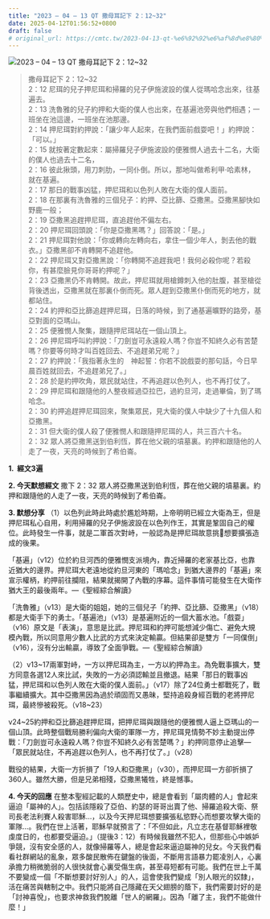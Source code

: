 ```yaml
---
title: "2023 – 04 – 13 QT 撒母耳記下 2：12~32"
date: 2025-04-12T01:56:52+0800
draft: false
# original_url: https://cmtc.tw/2023-04-13-qt-%e6%92%92%e6%af%8d%e8%80%b3%e8%a8%98%e4%b8%8b-2%ef%bc%9a1232
---
```


![2023 – 04 – 13 QT 撒母耳記下 2：12\~32](/images/qt.jpg  "2023 – 04 – 13 QT 撒母耳記下 2：12\~32")

> 撒母耳記下 2：12\~32  
> 2：12 尼珥的兒子押尼珥和掃羅的兒子伊施波設的僕人從瑪哈念出來，往基遍去。  
> 2：13 洗魯雅的兒子約押和大衛的僕人也出來，在基遍池旁與他們相遇；一班坐在池這邊，一班坐在池那邊。  
> 2：14 押尼珥對約押說：「讓少年人起來，在我們面前戲耍吧！」約押說：「可以。」  
> 2：15 就按著定數起來：屬掃羅兒子伊施波設的便雅憫人過去十二名，大衛的僕人也過去十二名，  
> 2：16 彼此揪頭，用刀刺肋，一同仆倒。所以，那地叫做希利甲‧哈素林，就在基遍。  
> 2：17 那日的戰事凶猛，押尼珥和以色列人敗在大衛的僕人面前。  
> 2：18 在那裏有洗魯雅的三個兒子：約押、亞比篩、亞撒黑。亞撒黑腳快如野鹿一般；  
> 2：19 亞撒黑追趕押尼珥，直追趕他不偏左右。  
> 2：20 押尼珥回頭說：「你是亞撒黑嗎？」回答說：「是。」  
> 2：21 押尼珥對他說：「你或轉向左轉向右，拿住一個少年人，剝去他的戰衣。」亞撒黑卻不肯轉開不追趕他。  
> 2：22 押尼珥又對亞撒黑說：「你轉開不追趕我吧！我何必殺你呢？若殺你，有甚麼臉見你哥哥約押呢？」  
> 2：23 亞撒黑仍不肯轉開。故此，押尼珥就用槍鐏刺入他的肚腹，甚至槍從背後透出，亞撒黑就在那裏仆倒而死。眾人趕到亞撒黑仆倒而死的地方，就都站住。  
> 2：24 約押和亞比篩追趕押尼珥，日落的時候，到了通基遍曠野的路旁，基亞對面的亞瑪山。  
> 2：25 便雅憫人聚集，跟隨押尼珥站在一個山頂上。  
> 2：26 押尼珥呼叫約押說：「刀劍豈可永遠殺人嗎？你豈不知終久必有苦楚嗎？你要等何時才叫百姓回去、不追趕弟兄呢？」  
> 2：27 約押說：「我指著永生的　神起誓：你若不說戲耍的那句話，今日早晨百姓就回去，不追趕弟兄了。」  
> 2：28 於是約押吹角，眾民就站住，不再追趕以色列人，也不再打仗了。  
> 2：29 押尼珥和跟隨他的人整夜經過亞拉巴，過約旦河，走過畢倫，到了瑪哈念。  
> 2：30 約押追趕押尼珥回來，聚集眾民，見大衛的僕人中缺少了十九個人和亞撒黑。  
> 2：31 但大衛的僕人殺了便雅憫人和跟隨押尼珥的人，共三百六十名。  
> 2：32 眾人將亞撒黑送到伯利恆，葬在他父親的墳墓裏。約押和跟隨他的人走了一夜，天亮的時候到了希伯崙。

**1.  經文3遍**

**2. 今天默想經文**
撒下 2：32 眾人將亞撒黑送到伯利恆，葬在他父親的墳墓裏。約押和跟隨他的人走了一夜，天亮的時候到了希伯崙。

**3. 默想分享**
（1）以色列此時此時處於尷尬時期，上帝明明已經立大衛為王，但是押尼珥私心自用，利用掃羅的兒子伊施波設在以色列作王，其實是鞏固自己的權位。此時發生一件事，就是二軍首次對峙，一般認為是押尼珥故意挑𦦟想要擴張造成的後果。

「基遍」（v12）位於約旦河西的便雅憫支派境內，靠近掃羅的老家基比亞，也靠近猶大的邊界。押尼珥大老遠地從約旦河東的「瑪哈念」到猶大邊界的「基遍」來宣示權柄，約押前往攔阻，結果就揭開了內戰的序幕。這件事情可能發生在大衛作猶大王的最後兩年。—《聖經綜合解讀》

「洗魯雅」（v13）是大衛的姐姐，她的三個兒子「約押、亞比篩、亞撒黑」（v18）都是大衛手下的勇士。「基遍池」（v13）是基遍附近的一個大蓄水池。「戲耍」（v16）原文是「表演」，意思是比武。押尼珥和約押可能想減少傷亡、避免大規模內戰，所以同意用少數人比武的方式來決定輸贏。但結果卻是雙方「一同僕倒」（v16），沒有分出輸贏，導致了全面爭戰。—《聖經綜合解讀》

（2）v13\~17兩軍對峙，一方以押尼珥為主，一方以約押為主。為免戰事擴大，雙方同意各選12人來比試，失敗的一方必須認輸並且撤退。結果「那日的戰事凶猛，押尼珥和以色列人敗在大衛的僕人面前。」（v17）除了24位勇士都戰死了，戰事繼續擴大。其中亞撒黑因為過於頑固而又愚昧，堅持追殺身經百戰的老將押尼珥，最終慘被殺死。（v18\~23）

v24\~25約押和亞比篩追趕押尼珥，把押尼珥與跟隨他的便雅憫人逼上亞瑪山的一個山頂。此時整個戰局勝利偏向大衛的軍隊一方，押尼珥見情勢不妙主動提出停戰：「刀劍豈可永遠殺人嗎？你豈不知終久必有苦楚嗎？」約押同意停止追擊—「眾民就站住，不再追趕以色列人，也不再打仗了。」（v28）

戰役的結果，大衛一方折損了「19人和亞撒黑」（v30），而押尼珥一方卻折損了360人。雖然大勝，但是兄弟相殘，亞撒黑犧牲，終是憾事。

**4. 今天的回應**
在整本聖經記載的人類歷史中，總是會看到「屬肉體的人」會起來逼迫「屬神的人」。包括該隱殺了亞伯、約瑟的哥哥出賣了他、掃羅追殺大衛、祭司長老法利賽人殺害耶穌…，以及今天押尼珥想要擴張私慾野心而想要攻擊大衛的軍隊…。我們在世上活著，耶穌早就預言了：「不但如此，凡立志在基督耶穌裡敬虔度日的，也都要受逼迫。」（提後3：12）有時候我雖然不犯人，但那些心中嫉妒爭競，沒有安全感的人，就像掃羅等人，總是會起來逼迫屬神的兒女。今天我們看看社群網站的亂象，眾多酸民散佈在鍵盤的後面，不斷用言語暴力罷凌別人，心裏承擔力稍微脆弱的人很快就會心裏受傷生病，甚至尋短都有可能。我們在世上千萬不要變成一個「不斷想要討好別人」的人，這會使我們變成「別人眼光的奴隸」，活在痛苦與轄制之中。我們只能將自己隱藏在天父翅膀的蔭下，我們需要討好的是「討神喜悅」，也要求神救我們脫離「世人的網羅」。因為「離了主，我們不能做什麼！」

